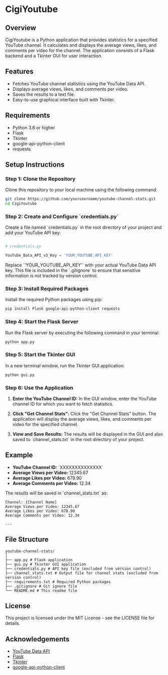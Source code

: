 # CigiYoutube

## Overview

CigiYoutube is a Python application that provides statistics for a specified YouTube channel. It calculates and displays the average views, likes, and comments per video for the channel. The application consists of a Flask backend and a Tkinter GUI for user interaction.

## Features

- Fetches YouTube channel statistics using the YouTube Data API.
- Displays average views, likes, and comments per video.
- Saves the results to a text file.
- Easy-to-use graphical interface built with Tkinter.

## Requirements

- Python 3.6 or higher
- Flask
- Tkinter
- google-api-python-client
- requests

## Setup Instructions

### Step 1: Clone the Repository

Clone this repository to your local machine using the following command:

```bash
git clone https://github.com/yourusername/youtube-channel-stats.git
cd CigiYoutube
```

### Step 2: Create and Configure \`credentials.py\`

Create a file named \`credentials.py\` in the root directory of your project and add your YouTube API key:

```python

# credentials.py

YouTube_Data_API_v3_Key = 'YOUR_YOUTUBE_API_KEY'
```

Replace \`'YOUR_YOUTUBE_API_KEY'\` with your actual YouTube Data API key. This file is included in the \`.gitignore\` to ensure that sensitive information is not tracked by version control.

### Step 3: Install Required Packages

Install the required Python packages using pip:

```bash
pip install Flask google-api-python-client requests
```

### Step 4: Start the Flask Server

Run the Flask server by executing the following command in your terminal:

```bash
python app.py
```

### Step 5: Start the Tkinter GUI

In a new terminal window, run the Tkinter GUI application:

```bash
python gui.py
```

### Step 6: Use the Application

1. **Enter the YouTube Channel ID:**
   In the GUI window, enter the YouTube channel ID for which you want to fetch statistics.

2. **Click "Get Channel Stats":**
   Click the "Get Channel Stats" button. The application will display the average views, likes, and comments per video for the specified channel.

3. **View and Save Results:**
   The results will be displayed in the GUI and also saved to \`channel_stats.txt\` in the root directory of your project.

## Example

- **YouTube Channel ID:** \`XXXXXXXXXXXXXX`
- **Average Views per Video:** 12345.67
- **Average Likes per Video:** 678.90
- **Average Comments per Video:** 12.34

The results will be saved in \`channel_stats.txt\` as:

```
Channel: [Channel Name]
Average Views per Video: 12345.67
Average Likes per Video: 678.90
Average Comments per Video: 12.34

---

```

## File Structure

```
youtube-channel-stats/
│
├── app.py # Flask application
├── gui.py # Tkinter GUI application
├── credentials.py # API key file (excluded from version control)
├── channel_stats.txt # Output file for channel stats (excluded from version control)
├── requirements.txt # Required Python packages
├── .gitignore # Git ignore file
└── README.md # This readme file
```

## License

This project is licensed under the MIT License - see the LICENSE file for details.

## Acknowledgements

- [YouTube Data API](https://developers.google.com/youtube/v3)
- [Flask](https://flask.palletsprojects.com/)
- [Tkinter](https://wiki.python.org/moin/TkInter)
- [google-api-python-client](https://github.com/googleapis/google-api-python-client)
